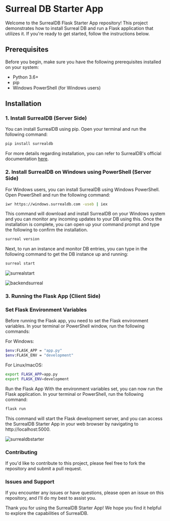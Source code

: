 # Surreal DB Starter App

Welcome to the SurrealDB Flask Starter App repository! This project demonstrates how to install Surreal DB and run a Flask application that utilizes it. If you're ready to get started, follow the instructions below.

## Prerequisites

Before you begin, make sure you have the following prerequisites installed on your system:

- Python 3.6+
- pip
- Windows PowerShell (for Windows users)

## Installation

### 1. Install SurrealDB (Server Side)

You can install SurrealDB using pip. Open your terminal and run the following command:

```bash
pip install surrealdb
```
For more details regarding installation, you can refer to SurrealDB's official documentation [here](https://surrealdb.com/docs/integration/sdks/python).

### 2. Install SurrealDB on Windows using PowerShell (Server Side)

For Windows users, you can install SurrealDB using Windows PowerShell. Open PowerShell and run the following command:

```bash
iwr https://windows.surrealdb.com -useb | iex
```
This command will download and install SurrealDB on your Windows system and you can monitor any incoming updates to your DB using this.
Once the installation is complete, you can open up your command prompt and type the following to confirm the installation.
```bash
surreal version 
```
Next, to run an instance and monitor DB entries, you can type in the following command to get the DB instance up and running:

```bash
surreal start
```
![surrealstart](https://github.com/syedzubeen/surrealdb_flask_starter_app/assets/14253061/960c8745-2120-4e6a-aef3-e2be7f97b155)


![backendsurreal](https://github.com/syedzubeen/surrealdb_flask_starter_app/assets/14253061/c525585d-d605-4638-93b8-99f01cca2b2b)


### 3. Running the Flask App (Client Side)

### Set Flask Environment Variables
Before running the Flask app, you need to set the Flask environment variables. In your terminal or PowerShell window, run the following commands:

For Windows:

```bash
$env:FLASK_APP = "app.py"
$env:FLASK_ENV = "development"
```
For Linux/macOS:

```bash
export FLASK_APP=app.py
export FLASK_ENV=development
```
Run the Flask App
With the environment variables set, you can now run the Flask application. In your terminal or PowerShell, run the following command:

```bash
flask run
```
This command will start the Flask development server, and you can access the SurrealDB Starter App in your web browser by navigating to http://localhost:5000.

![surrealdbstarter](https://github.com/syedzubeen/surrealdb_flask_starter_app/assets/14253061/b842b329-c6c1-4809-8f25-e9ed802ab60d)


### Contributing
If you'd like to contribute to this project, please feel free to fork the repository and submit a pull request.

### Issues and Support
If you encounter any issues or have questions, please open an issue on this repository, and I'll do my best to assist you.

Thank you for using the SurrealDB Starter App! We hope you find it helpful to explore the capabilities of SurrealDB.
